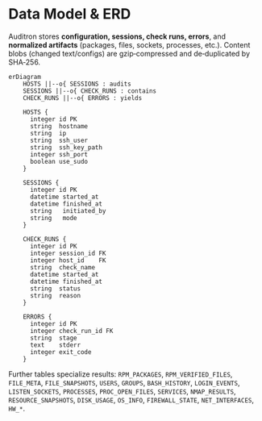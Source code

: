 # Data Model & ERD

Auditron stores **configuration, sessions, check runs, errors**, and **normalized artifacts** (packages, files, sockets, processes, etc.). Content blobs (changed text/configs) are gzip‑compressed and de‑duplicated by SHA‑256.

```mermaid
erDiagram
    HOSTS ||--o{ SESSIONS : audits
    SESSIONS ||--o{ CHECK_RUNS : contains
    CHECK_RUNS ||--o{ ERRORS : yields

    HOSTS {
      integer id PK
      string  hostname
      string  ip
      string  ssh_user
      string  ssh_key_path
      integer ssh_port
      boolean use_sudo
    }

    SESSIONS {
      integer id PK
      datetime started_at
      datetime finished_at
      string   initiated_by
      string   mode
    }

    CHECK_RUNS {
      integer id PK
      integer session_id FK
      integer host_id    FK
      string  check_name
      datetime started_at
      datetime finished_at
      string  status
      string  reason
    }

    ERRORS {
      integer id PK
      integer check_run_id FK
      string  stage
      text    stderr
      integer exit_code
    }
```
Further tables specialize results: `RPM_PACKAGES`, `RPM_VERIFIED_FILES`, `FILE_META`, `FILE_SNAPSHOTS`, `USERS`, `GROUPS`, `BASH_HISTORY`, `LOGIN_EVENTS`, `LISTEN_SOCKETS`, `PROCESSES`, `PROC_OPEN_FILES`, `SERVICES`, `NMAP_RESULTS`, `RESOURCE_SNAPSHOTS`, `DISK_USAGE`, `OS_INFO`, `FIREWALL_STATE`, `NET_INTERFACES`, `HW_*`.
